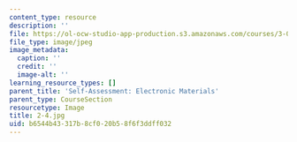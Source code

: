 ```yaml
---
content_type: resource
description: ''
file: https://ol-ocw-studio-app-production.s3.amazonaws.com/courses/3-091sc-introduction-to-solid-state-chemistry-fall-2010/b6544b43317b8cf020b58f6f3ddff032_2-4.jpg
file_type: image/jpeg
image_metadata:
  caption: ''
  credit: ''
  image-alt: ''
learning_resource_types: []
parent_title: 'Self-Assessment: Electronic Materials'
parent_type: CourseSection
resourcetype: Image
title: 2-4.jpg
uid: b6544b43-317b-8cf0-20b5-8f6f3ddff032
---
```

